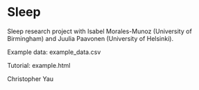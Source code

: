 # Sleep

Sleep research project with Isabel Morales-Munoz (University of Birmingham) and Juulia Paavonen (University of Helsinki).

Example data: example_data.csv

Tutorial: example.html 

Christopher Yau 
